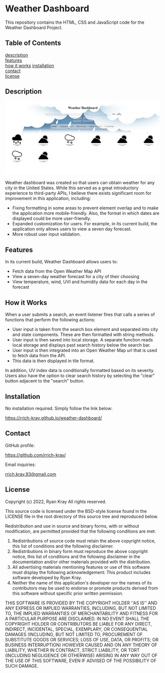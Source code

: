 # Weather Dashboard

This repository contains the HTML, CSS and JavaScript code for the Weather Dashboard Project.

## Table of Contents

[description](#description)  
[features](#features)  
[how it works](#how-it-works)
[installation](#installation)  
[contact](#contact)  
[license](#license)

## Description

![Weather Dashboard Screenshot](./assets/images/screen1.png)

Weather dashboard was created so that users can obtain weather for any city in the United States. While this served as a great introductory experience to third-party APIs, I believe there exists significant room for improvement in this application, including:

- Fixing formatting in some areas to prevent element overlap and to make the application more mobile-friendly. Also, the format in which dates are displayed could be more user-friendly.
- Expanded customization for users. For example, in its current build, the application only allows users to view a seven day forecast.
- More robust user input validation.

## Features

In its current build, Weather Dashboard allows users to:

- Fetch data from the Open Weather Map API
- View a seven-day weather forecast for a city of their choosing
- View temperature, wind, UVI and humidity data for each day in the forecast

## How it Works

When a user submits a search, an event listener fires that calls a series of functions that perform the following actions:

- User input is taken from the search box element and separated into city and state components. These are then formatted with string methods.
- User input is then saved into local storage. A separate function reads local storage and displays past search history below the search bar.
- User input is then integrated into an Open Weather Map url that is used to fetch data from the API.
- This data is then displayed in tile format.

In addition, UV index data is conditionally formatted based on its severity. Users also have the option to clear search history by selecting the "clear" button adjacent to the "search" button.

## Installation

No installation required. Simply follow the link below:

https://rrich-kray.github.io/weather-dashboard/

## Contact

GitHub profile:

https://github.com/rrich-kray/

Email inquiries:

rrich.kray.93@gmail.com

## License

Copyright (c) 2022, Ryan Kray
All rights reserved.

This source code is licensed under the BSD-style license found in the LICENSE file in the root directory of this source tree and reproduced below.

Redistribution and use in source and binary forms, with or without modification, are permitted provided that the following conditions are met:

1. Redistributions of source code must retain the above copyright notice, this list of conditions and the following disclaimer.
2. Redistributions in binary form must reproduce the above copyright notice, this list of conditions and the following disclaimer in the documentation and/or other materials provided with the distribution.
3. All advertising materials mentioning features or use of this software must display the following acknowledgement: This product includes software developed by Ryan Kray.
4. Neither the name of this application's developer nor the names of its contributors may be used to endorse or promote products derived from this software without specific prior written permission.

THIS SOFTWARE IS PROVIDED BY THE COPYRIGHT HOLDER ''AS IS'' AND ANY EXPRESS OR IMPLIED WARRANTIES, INCLUDING, BUT NOT LIMITED TO, THE IMPLIED WARRANTIES OF MERCHANTABILITY AND FITNESS FOR A PARTICULAR PURPOSE ARE DISCLAIMED. IN NO EVENT SHALL THE COPYRIGHT HOLDER OR CONTRIBUTORS BE LIABLE FOR ANY DIRECT, INDIRECT, INCIDENTAL, SPECIAL, EXEMPLARY, OR CONSEQUENTIAL DAMAGES (INCLUDING, BUT NOT LIMITED TO, PROCUREMENT OF SUBSTITUTE GOODS OR SERVICES; LOSS OF USE, DATA, OR PROFITS; OR BUSINESS INTERRUPTION) HOWEVER CAUSED AND ON ANY THEORY OF LIABILITY, WHETHER IN CONTRACT, STRICT LIABILITY, OR TORT (INCLUDING NEGLIGENCE OR OTHERWISE) ARISING IN ANY WAY OUT OF THE USE OF THIS SOFTWARE, EVEN IF ADVISED OF THE POSSIBILITY OF SUCH DAMAGE.
